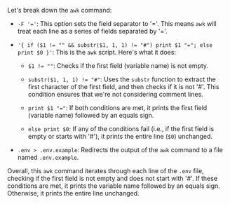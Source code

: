 Let's break down the `awk` command:

- `-F '='`: This option sets the field separator to '='. This means `awk` will treat each line as a series of fields
  separated by '='.

- `'{ if ($1 != "" && substr($1, 1, 1) != "#") print $1 "="; else print $0 }'`: This is the `awk` script. Here's what it
  does:

    - `$1 != ""`: Checks if the first field (variable name) is not empty.

    - `substr($1, 1, 1) != "#"`: Uses the `substr` function to extract the first character of the first field, and then
      checks if it is not '#'. This condition ensures that we're not considering comment lines.

    - `print $1 "="`: If both conditions are met, it prints the first field (variable name) followed by an equals sign.

    - `else print $0`: If any of the conditions fail (i.e., if the first field is empty or starts with '#'), it prints
      the entire line (`$0`) unchanged.

- `.env > .env.example`: Redirects the output of the `awk` command to a file named `.env.example`.

Overall, this `awk` command iterates through each line of the `.env` file, checking if the first field is not empty and
does not start with '#'. If these conditions are met, it prints the variable name followed by an equals sign. Otherwise,
it prints the entire line unchanged.
